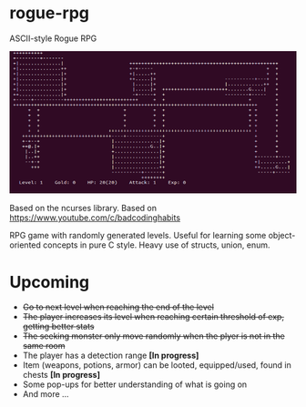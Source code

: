 # rogue-rpg
ASCII-style Rogue RPG

![Current State of the Game](doc/Rogue.PNG)

Based on the ncurses library. Based on https://www.youtube.com/c/badcodinghabits 

RPG game with randomly generated levels. Useful for learning some object-oriented concepts in pure C style. Heavy use of structs, union, enum.

# Upcoming

- ~~Go to next level when reaching the end of the level~~
- ~~The player increases its level when reaching certain threshold of exp, getting better stats~~
- ~~The seeking monster only move randomly when the plyer is not in the same room~~
- The player has a detection range **[In progress]**
- Item (weapons, potions, armor) can be looted, equipped/used, found in chests **[In progress]**
- Some pop-ups for better understanding of what is going on
- And more ...
